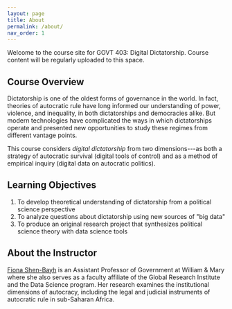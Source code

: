 ```yaml
---
layout: page
title: About
permalink: /about/
nav_order: 1
---
```


Welcome to the course site for GOVT 403: Digital Dictatorship. Course content will be regularly uploaded to this space.

## Course Overview

Dictatorship is one of the oldest forms of governance in the world. In fact, theories of autocratic rule have long informed our understanding of power, violence, and inequality, in both dictatorships and democracies alike. But modern technologies have complicated the ways in which dictatorships operate and presented new opportunities to study these regimes from different vantage points. 

This course considers *digital dictatorship* from two dimensions---as both a strategy of autocratic survival (digital tools of control) and as a method of empirical inquiry (digital data on autocratic politics).

## Learning Objectives

1.	To develop theoretical understanding of dictatorship from a political science perspective
2.	To analyze questions about dictatorship using new sources of "big data"
3.	To produce an original research project that synthesizes political science theory with data science tools

## About the Instructor

[Fiona Shen-Bayh](https://www.fionashenbayh.com/) is an Assistant Professor of Government at William & Mary where she also serves as a faculty affiliate of the Global Research Institute and the Data Science program. Her research examines the institutional dimensions of autocracy, including the legal and judicial instruments of autocratic rule in sub-Saharan Africa.
